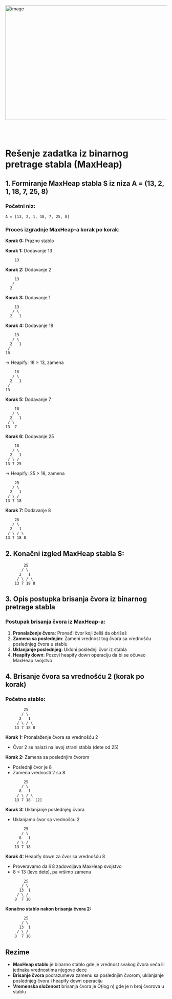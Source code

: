 <img width="1718" height="357" alt="image" src="https://github.com/user-attachments/assets/7820f230-9536-41e8-b93a-8316c0628ab2" />

<br><br>

# Rešenje zadatka iz binarnog pretrage stabla (MaxHeap)

## 1. Formiranje MaxHeap stabla S iz niza A = (13, 2, 1, 18, 7, 25, 8)

### Početni niz:
```
A = [13, 2, 1, 18, 7, 25, 8]
```

### Proces izgradnje MaxHeap-a korak po korak:

**Korak 0:** Prazno stablo

**Korak 1:** Dodavanje 13
```
    13
```

**Korak 2:** Dodavanje 2
```
    13
   /
  2
```

**Korak 3:** Dodavanje 1
```
    13
   / \
  2   1
```

**Korak 4:** Dodavanje 18
```
    13
   / \
  2   1
 /
18
```
→ Heapify: 18 > 13, zamena
```
    18
   / \
  2   1
 /
13
```

**Korak 5:** Dodavanje 7
```
    18
   / \
  2   1
 / \
13  7
```

**Korak 6:** Dodavanje 25
```
    18
   / \
  2   1
 / \ /
13 7 25
```
→ Heapify: 25 > 18, zamena
```
    25
   / \
  2   1
 / \ /
13 7 18
```

**Korak 7:** Dodavanje 8
```
    25
   / \
  2   1
 / \ / \
13 7 18 8
```

## 2. Konačni izgled MaxHeap stabla S:
```
        25
       / \
      2   1
     / \ / \
    13 7 18 8
```

## 3. Opis postupka brisanja čvora iz binarnog pretrage stabla

### Postupak brisanja čvora iz MaxHeap-a:
1. **Pronalaženje čvora**: Pronađi čvor koji želiš da obrišeš
2. **Zamena sa poslednjim**: Zameni vrednost tog čvora sa vrednošću poslednjeg čvora u stablu
3. **Uklanjanje poslednjeg**: Ukloni poslednji čvor iz stabla
4. **Heapify down**: Pozovi heapify down operaciju da bi se očuvao MaxHeap svojstvo

## 4. Brisanje čvora sa vrednošću 2 (korak po korak)

### Početno stablo:
```
        25
       / \
      2   1
     / \ / \
    13 7 18 8
```

**Korak 1:** Pronalaženje čvora sa vrednošću 2
- Čvor 2 se nalazi na levoj strani stabla (dete od 25)

**Korak 2:** Zamena sa poslednjim čvorom
- Poslednji čvor je 8
- Zamena vrednosti 2 sa 8
```
        25
       / \
      8   1
     / \ / \
    13 7 18  [2]
```

**Korak 3:** Uklanjanje poslednjeg čvora
- Uklanjamo čvor sa vrednošću 2
```
        25
       / \
      8   1
     / \ /
    13 7 18
```

**Korak 4:** Heapify down za čvor sa vrednošću 8
- Proveravamo da li 8 zadovoljava MaxHeap svojstvo
- 8 < 13 (levo dete), pa vršimo zamenu
```
        25
       / \
      13  1
     / \ /
    8  7 18
```

**Konačno stablo nakon brisanja čvora 2:**
```
        25
       / \
      13  1
     / \ /
    8  7 18
```

## Rezime

- **MaxHeap stablo** je binarno stablo gde je vrednost svakog čvora veća ili jednaka vrednostima njegove dece
- **Brisanje čvora** podrazumeva zamenu sa poslednjim čvorom, uklanjanje poslednjeg čvora i heapify down operaciju
- **Vremenska složenost** brisanja čvora je O(log n) gde je n broj čvorova u stablu
